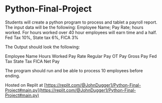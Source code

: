 # Python-Final-Project
Students will create a python program to process and tablet a payroll report.
The input data will be the following:
Employee Name; Pay Rate; hours worked. For hours worked over 40 hour employees will earn time and a half. Fed Tax  10%, State tax 6%, FICA 3%

The Output should look the following:

Employee Name    Hours Worked    Pay Rate      Regular Pay    OT Pay    Gross Pay   Fed Tax   State Tax   FICA      Net Pay

The program should run and be able to process 10 employees before ending.

Hosted on Replit at [https://replit.com/@JohnDugger1/Python-Final-Project#main.py](https://replit.com/@JohnDugger1/Python-Final-Project#main.py)
